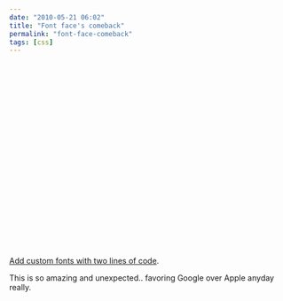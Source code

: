 ```yaml
---
date: "2010-05-21 06:02"
title: "Font face's comeback"
permalink: "font-face-comeback"
tags: [css]
---
```


<object width="400" height="336"><param name="movie" value="http://www.youtube.com/v/ivhgb0urkFA&amp;rel=0&amp;egm=0&amp;showinfo=0&amp;fs=1" /><param name="wmode" value="transparent" /><param name="allowFullScreen" value="true" /><embed type="application/x-shockwave-flash" width="400" height="336" src="http://www.youtube.com/v/ivhgb0urkFA&amp;rel=0&amp;egm=0&amp;showinfo=0&amp;fs=1" wmode="transparent" allowfullscreen="true"></embed></object>

[Add custom fonts with two lines of code](http://code.google.com/intl/sv-SE/apis/webfonts/docs/getting_started.html).

This is so amazing and unexpected.. favoring Google over Apple anyday really.
